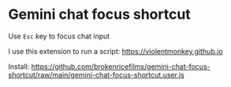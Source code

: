 # Gemini chat focus shortcut

Use `Esc` key to focus chat input

I use this extension to run a script: https://violentmonkey.github.io

Install: https://github.com/brokenricefilms/gemini-chat-focus-shortcut/raw/main/gemini-chat-focus-shortcut.user.js
